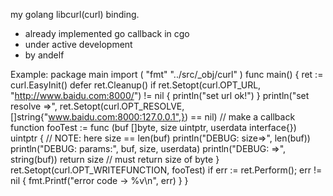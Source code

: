 my golang libcurl(curl) binding.

 * already implemented go callback in cgo
 * under active development
 * by andelf


Example:
    package main
    import (
        "fmt"
        "../src/_obj/curl"
    )
    func main() {
        ret := curl.EasyInit()
        defer ret.Cleanup()
        if ret.Setopt(curl.OPT_URL, "http://www.baidu.com:8000/") != nil {
            println("set url ok!")
        }
        println("set resolve =>", ret.Setopt(curl.OPT_RESOLVE, []string{"www.baidu.com:8000:127.0.0.1",}) == nil)
        // make a callback function
        fooTest := func (buf []byte, size uintptr, userdata interface{}) uintptr {
            // NOTE: here size == len(buf)
            println("DEBUG: size=>", len(buf))
            println("DEBUG: params:", buf, size, userdata)
            println("DEBUG: =>", string(buf))
            return size				// must return size of byte
        }
        ret.Setopt(curl.OPT_WRITEFUNCTION, fooTest)
        if err := ret.Perform(); err != nil {
            fmt.Printf("error code -> %v\n", err)
        }
    }
